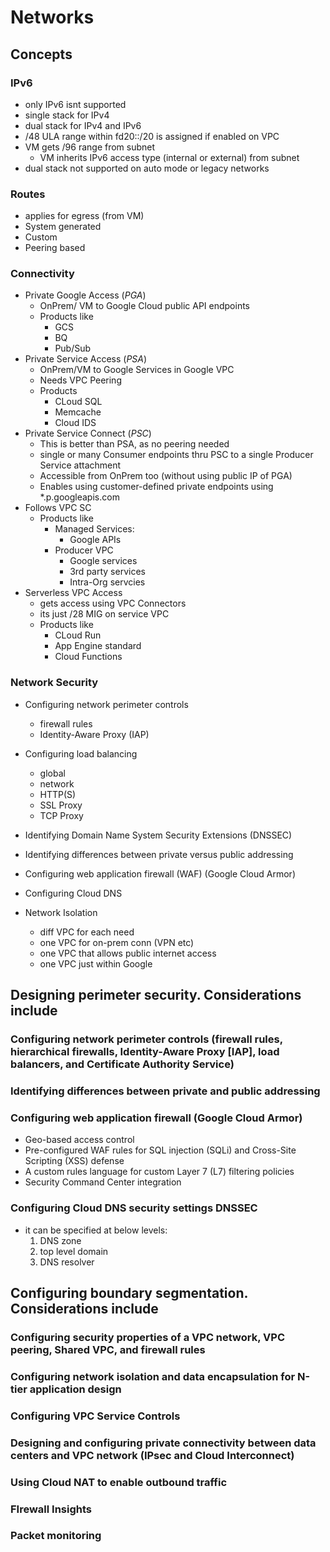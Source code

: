 # Networks  

## Concepts

### IPv6

* only IPv6 isnt supported
* single stack for IPv4
* dual stack for IPv4 and IPv6
* /48 ULA range within fd20::/20 is assigned if enabled on VPC
* VM gets /96 range from subnet
  * VM inherits IPv6 access type (internal or external) from subnet
* dual stack not supported on auto mode or legacy networks

### Routes

* applies for egress (from VM)
* System generated
* Custom
* Peering based

### Connectivity

* Private Google Access (*PGA*)
  * OnPrem/ VM to Google Cloud public API endpoints
  * Products like
    * GCS
    * BQ
    * Pub/Sub
* Private Service Access (*PSA*)
  * OnPrem/VM to Google Services in Google VPC
  * Needs VPC Peering
  * Products
    * CLoud SQL
    * Memcache
    * Cloud IDS
* Private Service Connect (*PSC*)
  * This is better than PSA, as no peering needed
  * single or many Consumer endpoints thru PSC to a single Producer Service attachment
  * Accessible from OnPrem too (without using public IP of PGA)
  * Enables using customer-defined private
endpoints using *.p.googleapis.com
* Follows VPC SC
  * Products like
    * Managed Services:
      * Google APIs
    * Producer VPC
      * Google services
      * 3rd party services
      * Intra-Org servcies
* Serverless VPC Access
  * gets access using VPC Connectors
  * its just /28 MIG on service VPC
  * Products like
    * CLoud Run
    * App Engine standard
    * Cloud Functions

### Network Security

* Configuring network perimeter controls
  * firewall rules
  * Identity-Aware Proxy (IAP)
* Configuring load balancing
  * global
  * network
  * HTTP(S)
  * SSL Proxy
  * TCP Proxy  
* Identifying Domain Name System Security Extensions (DNSSEC)
* Identifying differences between private versus public addressing
* Configuring web application firewall (WAF) (Google Cloud Armor)
* Configuring Cloud DNS

* Network Isolation
  * diff VPC for each need
  * one VPC for on-prem conn (VPN etc)
  * one VPC that allows public internet access
  * one VPC just within Google


## Designing perimeter security. Considerations include

### Configuring network perimeter controls (firewall rules, hierarchical firewalls, Identity-Aware Proxy [IAP], load balancers, and Certificate Authority Service)

### Identifying differences between private and public addressing

### Configuring web application firewall (Google Cloud Armor)

* Geo-based access control 
* Pre-configured WAF rules for SQL injection (SQLi) and Cross-Site Scripting (XSS) defense 
* A custom rules language for custom Layer 7 (L7) filtering policies 
* Security Command Center integration

### Configuring Cloud DNS security settings DNSSEC

* it can be specified at below levels:
  1. DNS zone
  2. top level domain
  3. DNS resolver
  

## Configuring boundary segmentation. Considerations include

### Configuring security properties of a VPC network, VPC peering, Shared VPC, and firewall rules

### Configuring network isolation and data encapsulation for N-tier application design

### Configuring VPC Service Controls

### Designing and configuring private connectivity between data centers and VPC network (IPsec and Cloud Interconnect)

### Using Cloud NAT to enable outbound traffic


### FIrewall Insights

### Packet monitoring
